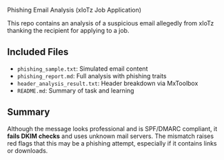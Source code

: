 Phishing Email Analysis (xIoTz Job Application)

This repo contains an analysis of a suspicious email allegedly from xIoTz thanking the recipient for applying to a job.

## Included Files

- `phishing_sample.txt`: Simulated email content
- `phishing_report.md`: Full analysis with phishing traits
- `header_analysis_result.txt`: Header breakdown via MxToolbox
- `README.md`: Summary of task and learning

## Summary

Although the message looks professional and is SPF/DMARC compliant, it **fails DKIM checks** and uses unknown mail servers. The mismatch raises red flags that this may be a phishing attempt, especially if it contains links or downloads.
